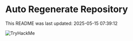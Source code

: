 # Auto Regenerate Repository

This README was last updated: 2025-05-15 07:39:12

 ![TryHackMe](https://tryhackme.com/badge/533634)